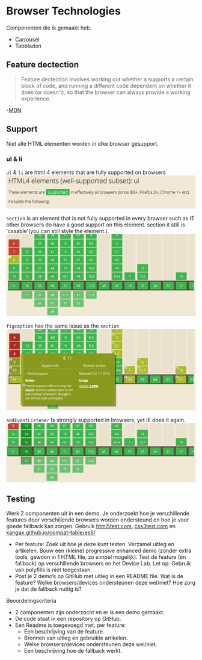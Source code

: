 # Browser Technologies
Componenten die ik gemaakt heb.
* Carrousel
* Tabbladen

## Feature dectection
> Feature dectection involves working out whether a supports a certain block of code, and running a different code dependent on whether it does (or doesn't), so that the browser can always provide a working experience.

-[MDN](https://developer.mozilla.org/en-US/docs/Learn/Tools_and_testing/Cross_browser_testing/Feature_detection)

## Support
Niet alle HTML elementen worden in elke browser gesupport.

### ul & li
`ul` & `li` are html 4 elements that are fully supported on browsers
![ul](images/ul.png)

`section` is an element that is not fully supported in every   browser such as IE other browsers do have a good support  on this element. section it still is 'cssable'(you can still  style the element.).
![section](images/section.png)

`figcaption` has the same issue as the `section`
![figcaption](images/figcaption.png)

`addEventListener` Is strongly supported in browsers, yet IE does it again.
![addEventListener](images/addevent.png)


## Testing

Werk 2 componenten uit in een demo. Je onderzoekt hoe je verschillende features door verschillende browsers worden ondersteund en hoe je voor goede fallback kan zorgen. Gebruik [html5test.com](https://html5test.com), [css3test.com](http://css3test.com) en [kangax.github.io/compat-table/es6/](https://kangax.github.io/compat-table/es6/)

- Per feature: Zoek uit hoe je deze kunt testen. Verzamel uitleg en artikelen. Bouw een (kleine) progressive enhanced demo (zonder extra tools, gewoon in 1 HTML file, zo simpel mogelijk). Test de feature (en fallback) op verschillende browsers en het Device Lab. Let op: Gebruik van polyfills is niet toegestaan.
- Post je 2 demo’s op GitHub met uitleg in een README file. Wat is de feature? Welke browsers/devices ondersteunen deze wel/niet? Hoe zorg je dat de fallback nuttig is?

Beoordelingscriteria
- 2 componenten zijn onderzocht en er is een demo gemaakt.
- De code staat in een repository op GitHub.
- Een Readme is toegevoegd met, per feature:
  -	Een beschrijving van de feature.
  - Bronnen van uitleg en gebruikte artikelen.
  -	Welke browsers/devices ondersteunen deze wel/niet.
  -	Een beschrijving hoe de fallback werkt.
